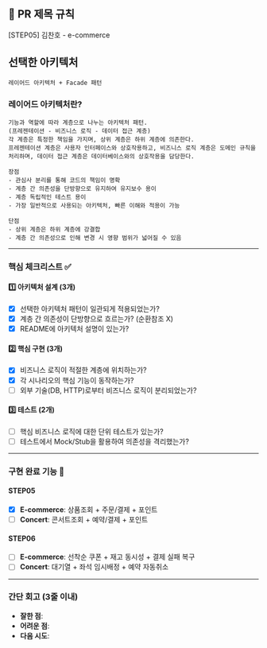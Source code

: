## :pushpin: PR 제목 규칙
[STEP05] 김찬호 - e-commerce

## 선택한 아키텍처
`레이어드 아키텍처 + Facade 패턴`

### 레이어드 아키텍처란?
```plantext
기능과 역할에 따라 계층으로 나누는 아키텍처 패턴.
(프레젠테이션 - 비즈니스 로직 - 데이터 접근 계층)
각 계층은 특정한 책임을 가지며, 상위 계층은 하위 계층에 의존한다.
프레젠테이션 계층은 사용자 인터페이스와 상호작용하고, 비즈니스 로직 계층은 도메인 규칙을 처리하며, 데이터 접근 계층은 데이터베이스와의 상호작용을 담당한다.

장점
- 관심사 분리를 통해 코드의 책임이 명확
- 계층 간 의존성을 단방향으로 유지하여 유지보수 용이
- 계층 독립적인 테스트 용이
- 가장 일반적으로 사용되는 아키텍처, 빠른 이해와 적용이 가능

단점
- 상위 계층은 하위 계층에 강결합
- 계층 간 의존성으로 인해 변경 시 영향 범위가 넓어질 수 있음
```
---
### **핵심 체크리스트** :white_check_mark:

#### :one: 아키텍처 설계 (3개)
- [x] 선택한 아키텍처 패턴이 일관되게 적용되었는가?
- [x] 계층 간 의존성이 단방향으로 흐르는가? (순환참조 X)
- [x] README에 아키텍처 설명이 있는가?

#### :two: 핵심 구현 (3개)
- [x] 비즈니스 로직이 적절한 계층에 위치하는가?
- [x] 각 시나리오의 핵심 기능이 동작하는가?
- [ ] 외부 기술(DB, HTTP)로부터 비즈니스 로직이 분리되었는가?

#### :three: 테스트 (2개)
- [ ] 핵심 비즈니스 로직에 대한 단위 테스트가 있는가?
- [ ] 테스트에서 Mock/Stub을 활용하여 의존성을 격리했는가?

---
### **구현 완료 기능** :pencil:

#### STEP05
- [x] **E-commerce**: 상품조회 + 주문/결제 + 포인트
- [ ] **Concert**: 콘서트조회 + 예약/결제 + 포인트

#### STEP06
- [ ] **E-commerce**: 선착순 쿠폰 + 재고 동시성 + 결제 실패 복구
- [ ] **Concert**: 대기열 + 좌석 임시배정 + 예약 자동취소

---
### **간단 회고** (3줄 이내)
- **잘한 점**:
- **어려운 점**:
- **다음 시도**: